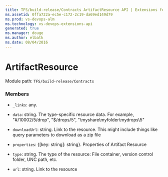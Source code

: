 ```yaml
---
title: TFS/build-release/Contracts ArtifactResource API | Extensions for Visual Studio Team Services
ms.assetid: 0ffa722a-ec5e-c172-2c19-da69ed149d79
ms.prod: vs-devops-alm
ms.technology: vs-devops-extensions-api
generated: true
ms.manager: douge
ms.author: elbatk
ms.date: 08/04/2016
---
```


# ArtifactResource

Module path: `TFS/build-release/Contracts`


### Members

* `_links`: any. 

* `data`: string. The type-specific resource data. For example, &quot;#/10002/5/drop&quot;, &quot;$/drops/5&quot;, &quot;\\myshare\myfolder\mydrops\5&quot;

* `downloadUrl`: string. Link to the resource. This might include things like query parameters to download as a zip file

* `properties`: {[key: string]: string}. Properties of Artifact Resource

* `type`: string. The type of the resource: File container, version control folder, UNC path, etc.

* `url`: string. Link to the resource

